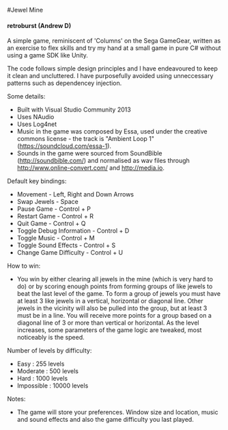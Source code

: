 #Jewel Mine

#### retroburst (Andrew D)

A simple game, reminiscent of 'Columns' on the Sega GameGear, 
written as an exercise to flex skills and try my hand at a small 
game in pure C# without using a game SDK like Unity.

The code follows simple design principles and I have endeavoured to keep
it clean and uncluttered. I have purposefully avoided using unneccessary
patterns such as dependencey injection. 

Some details:
* Built with Visual Studio Community 2013
* Uses NAudio
* Uses Log4net
* Music in the game was composed by Essa, used under the creative commons license - the track is "Ambient Loop 1" (https://soundcloud.com/essa-1).
* Sounds in the game were sourced from SoundBible (http://soundbible.com/) and normalised as wav files through http://www.online-convert.com/ and http://media.io.

Default key bindings:
* Movement - Left, Right and Down Arrows
* Swap Jewels - Space
* Pause Game - Control + P
* Restart Game - Control + R
* Quit Game - Control + Q
* Toggle Debug Information - Control + D
* Toggle Music - Control + M
* Toggle Sound Effects - Control + S
* Change Game Difficulty - Control + U

How to win:
* You win by either clearing all jewels in the mine (which is very hard to do) or by scoring enough points
from forming groups of like jewels to beat the last level of the game. To form a group of jewels you
must have at least 3 like jewels in a vertical, horizontal or diagonal line. Other jewels in the vicinity will
also be pulled into the group, but at least 3 must be in a line. You will receive more points for a group
based on a diagonal line of 3 or more than vertical or horizontal. As the level increases, some parameters
of the game logic are tweaked, most noticeably is the speed.

Number of levels by difficulty:
* Easy : 255 levels
* Moderate : 500 levels
* Hard : 1000 levels
* Impossible : 10000 levels

Notes:
* The game will store your preferences. Window size and location, music and sound effects and also the game difficulty you last played.

